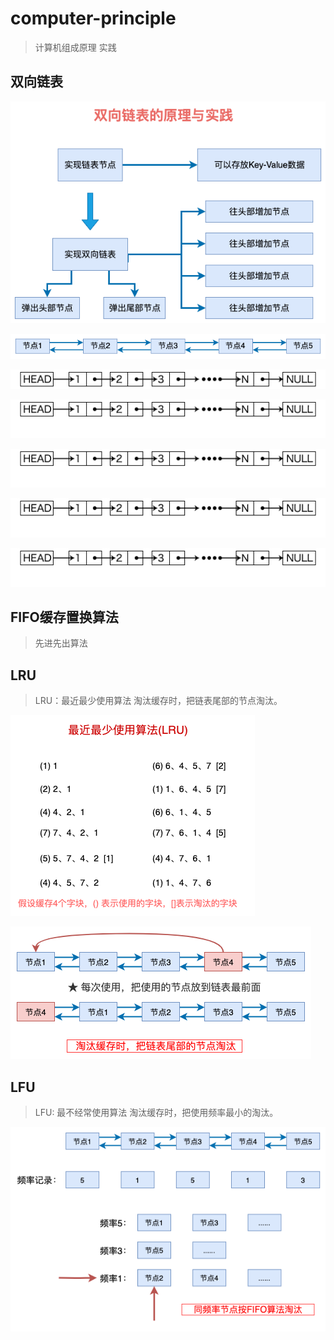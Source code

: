 # computer-principle

> 计算机组成原理 实践

## 双向链表

![double](./assets/doubleLinkedList/cp_DoubleLinkedList.png)

![0](./assets/doubleLinkedList/double-linked-list-0.png)

![1](./assets/doubleLinkedList/20171014-single-link.png)

![double](./assets/doubleLinkedList/20171014-single-link-insert.gif)

![double](./assets/doubleLinkedList/20171014-remove-node.gif)

![double](./assets/doubleLinkedList/20171014-insert-chain.gif)

![double](./assets/doubleLinkedList/20171014-remove-chain.gif)

## FIFO缓存置换算法

> 先进先出算法

## LRU

> LRU：最近最少使用算法
> 淘汰缓存时，把链表尾部的节点淘汰。

![lru-flow](./assets/LRU/LRU-flow.png)

![lru-in](./assets/LRU/LRU-in.png)

## LFU

> LFU: 最不经常使用算法
> 淘汰缓存时，把使用频率最小的淘汰。

![lfu-flow](./assets/LFU/LFU-flow.png)
